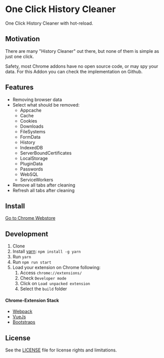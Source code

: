 # One Click History Cleaner

One Click History Cleaner with hot-reload.

## Motivation

There are many "History Cleaner" out there, but none of them is simple as just one click.

Safety, most Chrome addons have no open source code, or may spy your data. 
For this Addon you can check the implementation on Github.

## Features

* Removing browser data
* Select what should be removed:
  - Appcache
  - Cache
  - Cookies
  - Downloads
  - FileSystems
  - FormData
  - History
  - IndexedDB
  - ServerBoundCertificates
  - LocalStorage
  - PluginData
  - Passwords
  - WebSQL
  - ServiceWorkers
* Remove all tabs after cleaning
* Refresh all tabs after cleaning

## Install
[Go to Chrome Webstore](https://chrome.google.com/webstore/detail/removereload/kcjbahochamceejpgjkniopafgdhkplb)

## Development

1. Clone
2. Install [yarn](https://yarnpkg.com): `npm install -g yarn`
3. Run `yarn`
6. Run `npm run start`
7. Load your extension on Chrome following:
    1. Access `chrome://extensions/`
    2. Check `Developer mode`
    3. Click on `Load unpacked extension`
    4. Select the `build` folder

#### Chrome-Extension Stack
- [Webpack](https://webpack.github.io/)
- [VueJs](https://github.com/vuejs/vue)
- [Bootstraps](https://github.com/twbs/bootstrap)

## License
See the [LICENSE](LICENSE.md) file for license rights and limitations.
